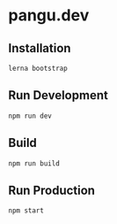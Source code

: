 # pangu.dev

## Installation

```
lerna bootstrap
```

## Run Development

```
npm run dev
```

## Build

```
npm run build
```

## Run Production

```
npm start
```
